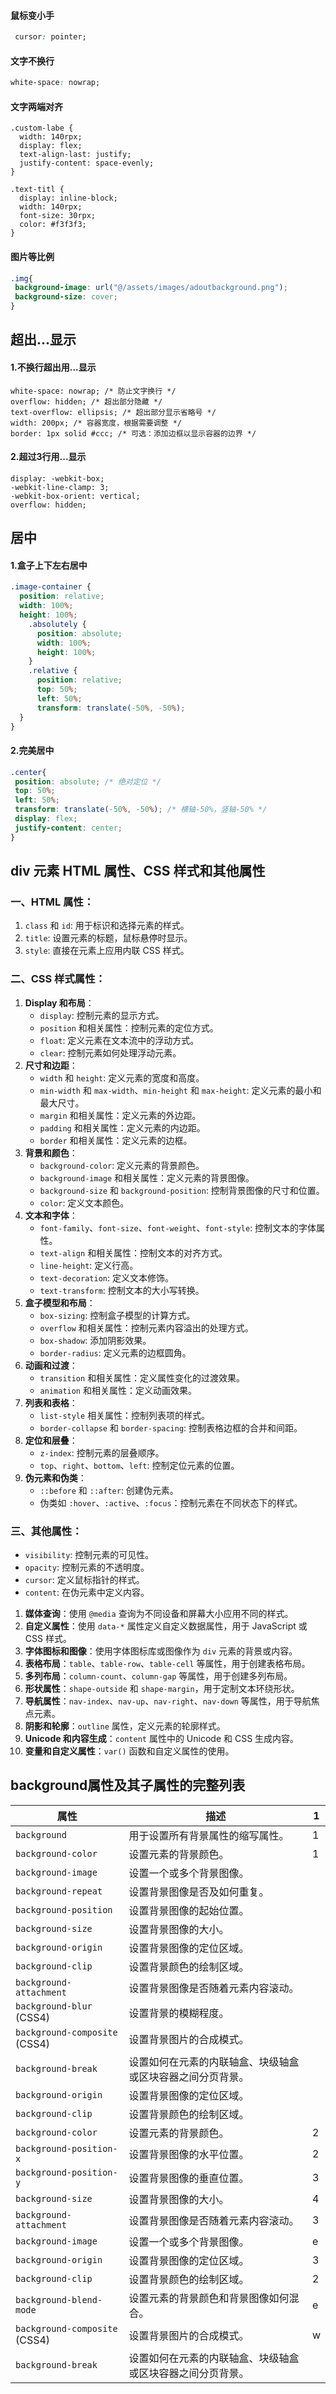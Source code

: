 #### 鼠标变小手

```css
 cursor: pointer;
```

#### 文字不换行

```css
white-space: nowrap;
```
#### 文字两端对齐
```
.custom-labe {
  width: 140rpx;
  display: flex;
  text-align-last: justify;
  justify-content: space-evenly;
}

.text-titl {
  display: inline-block;
  width: 140rpx;
  font-size: 30rpx;
  color: #f3f3f3;
}
```

#### 图片等比例

```css
.img{
 background-image: url("@/assets/images/adoutbackground.png");
 background-size: cover;
}
```
## 超出...显示

#### 1.不换行超出用...显示

```
white-space: nowrap; /* 防止文字换行 */
overflow: hidden; /* 超出部分隐藏 */
text-overflow: ellipsis; /* 超出部分显示省略号 */
width: 200px; /* 容器宽度，根据需要调整 */
border: 1px solid #ccc; /* 可选：添加边框以显示容器的边界 */
```

#### 2.超过3行用...显示

```
display: -webkit-box;
-webkit-line-clamp: 3;
-webkit-box-orient: vertical;
overflow: hidden;
```

## 居中
#### 1.盒子上下左右居中

```css
.image-container {
  position: relative;
  width: 100%;
  height: 100%;
    .absolutely {
      position: absolute;
      width: 100%;
      height: 100%;
    }
    .relative {
      position: relative;
      top: 50%;
      left: 50%;
      transform: translate(-50%, -50%);
  }
}
```
#### 2.完美居中
```css
.center{
 position: absolute; /* 绝对定位 */
 top: 50%;
 left: 50%;
 transform: translate(-50%, -50%); /* 横轴-50%，竖轴-50% */
 display: flex;
 justify-content: center;
}
```





 ## div 元素 HTML 属性、CSS 样式和其他属性
### **一、HTML 属性**：
1. `class` 和 `id`: 用于标识和选择元素的样式。
2. `title`: 设置元素的标题，鼠标悬停时显示。
3. `style`: 直接在元素上应用内联 CSS 样式。

### **二、CSS 样式属性**：

1. **Display 和布局**：
   - `display`: 控制元素的显示方式。
   - `position` 和相关属性：控制元素的定位方式。
   - `float`: 定义元素在文本流中的浮动方式。
   - `clear`: 控制元素如何处理浮动元素。
2. **尺寸和边距**：
   - `width` 和 `height`: 定义元素的宽度和高度。
   - `min-width` 和 `max-width`、`min-height` 和 `max-height`: 定义元素的最小和最大尺寸。
   - `margin` 和相关属性：定义元素的外边距。
   - `padding` 和相关属性：定义元素的内边距。
   - `border` 和相关属性：定义元素的边框。
3. **背景和颜色**：
   - `background-color`: 定义元素的背景颜色。
   - `background-image` 和相关属性：定义元素的背景图像。
   - `background-size` 和 `background-position`: 控制背景图像的尺寸和位置。
   - `color`: 定义文本颜色。
4. **文本和字体**：
   - `font-family`、`font-size`、`font-weight`、`font-style`: 控制文本的字体属性。
   - `text-align` 和相关属性：控制文本的对齐方式。
   - `line-height`: 定义行高。
   - `text-decoration`: 定义文本修饰。
   - `text-transform`: 控制文本的大小写转换。
5. **盒子模型和布局**：
   - `box-sizing`: 控制盒子模型的计算方式。
   - `overflow` 和相关属性：控制元素内容溢出的处理方式。
   - `box-shadow`: 添加阴影效果。
   - `border-radius`: 定义元素的边框圆角。
6. **动画和过渡**：
   - `transition` 和相关属性：定义属性变化的过渡效果。
   - `animation` 和相关属性：定义动画效果。
7. **列表和表格**：
   - `list-style` 相关属性：控制列表项的样式。
   - `border-collapse` 和 `border-spacing`: 控制表格边框的合并和间距。
8. **定位和层叠**：
   - `z-index`: 控制元素的层叠顺序。
   - `top`、`right`、`bottom`、`left`: 控制定位元素的位置。
9. **伪元素和伪类**：
   - `::before` 和 `::after`: 创建伪元素。
   - 伪类如 `:hover`、`:active`、`:focus`：控制元素在不同状态下的样式。
###  **三、其他属性**：
  - `visibility`: 控制元素的可见性。
  - `opacity`: 控制元素的不透明度。
  - `cursor`: 定义鼠标指针的样式。
  - `content`: 在伪元素中定义内容。
1. **媒体查询**：使用 `@media` 查询为不同设备和屏幕大小应用不同的样式。
2. **自定义属性**：使用 `data-*` 属性定义自定义数据属性，用于 JavaScript 或 CSS 样式。
3. **字体图标和图像**：使用字体图标库或图像作为 `div` 元素的背景或内容。
4. **表格布局**：`table`、`table-row`、`table-cell` 等属性，用于创建表格布局。
5. **多列布局**：`column-count`、`column-gap` 等属性，用于创建多列布局。
6. **形状属性**：`shape-outside` 和 `shape-margin`，用于定制文本环绕形状。
7. **导航属性**：`nav-index`、`nav-up`、`nav-right`、`nav-down` 等属性，用于导航焦点元素。
8. **阴影和轮廓**：`outline` 属性，定义元素的轮廓样式。
9. **Unicode 和内容生成**：`content` 属性中的 Unicode 和 CSS 生成内容。
10. **变量和自定义属性**：`var()` 函数和自定义属性的使用。







## background属性及其子属性的完整列表

| 属性                          | 描述                                        |1    |
| ----------------------------- | --------------------------------------- | ---------------------------------------------------------- |
| `background`                  | 用于设置所有背景属性的缩写属性。                           | 1|
| `background-color`            | 设置元素的背景颜色。                                       |1|
| `background-image`            | 设置一个或多个背景图像。                                   |
| `background-repeat`           | 设置背景图像是否及如何重复。                               |
| `background-position`         | 设置背景图像的起始位置。                                   |
| `background-size`             | 设置背景图像的大小。                                       |
| `background-origin`           | 设置背景图像的定位区域。                                   |
| `background-clip`             | 设置背景颜色的绘制区域。                                   |
| `background-attachment`       | 设置背景图像是否随着元素内容滚动。                         |
| `background-blur` (CSS4)      | 设置背景的模糊程度。                                       |
| `background-composite` (CSS4) | 设置背景图片的合成模式。                                   |
| `background-break`            | 设置如何在元素的内联轴盒、块级轴盒或区块容器之间分页背景。 |
| `background-origin`           | 设置背景图像的定位区域。                                   |
| `background-clip`             | 设置背景颜色的绘制区域。                                   |
| `background-color`            | 设置元素的背景颜色。       |2                                  |
| `background-position-x`       | 设置背景图像的水平位置。        |2                             |
| `background-position-y`       | 设置背景图像的垂直位置。   |3                                  |
| `background-size`             | 设置背景图像的大小。     |4                                    |
| `background-attachment`       | 设置背景图像是否随着元素内容滚动。     |3                      |
| `background-image`            | 设置一个或多个背景图像。       |e                              |
| `background-origin`           | 设置背景图像的定位区域。     |3                                |
| `background-clip`             | 设置背景颜色的绘制区域。         |2                            |
| `background-blend-mode`       | 设置元素的背景颜色和背景图像如何混合。                                     |e                   |
| `background-composite` (CSS4) | 设置背景图片的合成模式。                                     |      w                           |
| `background-break`            | 设置如何在元素的内联轴盒、块级轴盒或区块容器之间分页背景。 |
